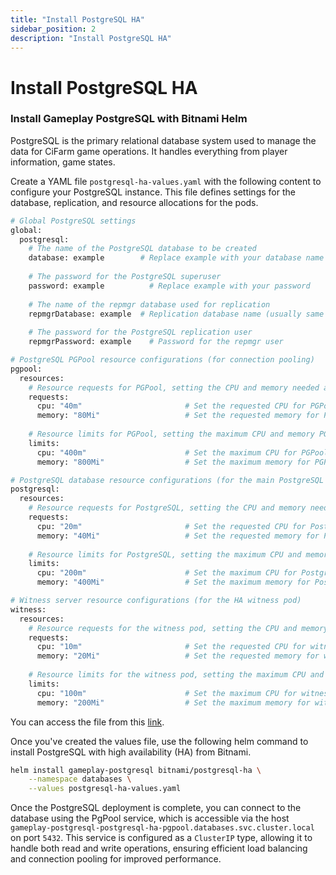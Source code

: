 ```yaml
---
title: "Install PostgreSQL HA"
sidebar_position: 2
description: "Install PostgreSQL HA"
---
```

# Install PostgreSQL HA 
### Install Gameplay PostgreSQL with Bitnami Helm
PostgreSQL is the primary relational database system used to manage the data for CiFarm game operations. It handles everything from player information, game states. 

Create a YAML file `postgresql-ha-values.yaml` with the following content to configure your PostgreSQL instance. This file defines settings for the database, replication, and resource allocations for the pods.
```bash
# Global PostgreSQL settings
global:
  postgresql:
    # The name of the PostgreSQL database to be created
    database: example        # Replace example with your database name
    
    # The password for the PostgreSQL superuser
    password: example          # Replace example with your password
    
    # The name of the repmgr database used for replication
    repmgrDatabase: example  # Replication database name (usually same as database)
    
    # The password for the PostgreSQL replication user
    repmgrPassword: example    # Password for the repmgr user

# PostgreSQL PGPool resource configurations (for connection pooling)
pgpool:
  resources:
    # Resource requests for PGPool, setting the CPU and memory needed at a minimum
    requests:
      cpu: "40m"                       # Set the requested CPU for PGPool (40 millicores)
      memory: "80Mi"                   # Set the requested memory for PGPool (80 MiB)
    
    # Resource limits for PGPool, setting the maximum CPU and memory PGPool can use
    limits:
      cpu: "400m"                      # Set the maximum CPU for PGPool (400 millicores)
      memory: "800Mi"                  # Set the maximum memory for PGPool (800 MiB)

# PostgreSQL database resource configurations (for the main PostgreSQL instances)
postgresql:
  resources:
    # Resource requests for PostgreSQL, setting the CPU and memory needed at a minimum
    requests:
      cpu: "20m"                       # Set the requested CPU for PostgreSQL (20 millicores)
      memory: "40Mi"                   # Set the requested memory for PostgreSQL (40 MiB)
    
    # Resource limits for PostgreSQL, setting the maximum CPU and memory PostgreSQL can use
    limits:
      cpu: "200m"                      # Set the maximum CPU for PostgreSQL (200 millicores)
      memory: "400Mi"                  # Set the maximum memory for PostgreSQL (400 MiB)

# Witness server resource configurations (for the HA witness pod)
witness:
  resources:
    # Resource requests for the witness pod, setting the CPU and memory needed at a minimum
    requests:
      cpu: "10m"                       # Set the requested CPU for witness (10 millicores)
      memory: "20Mi"                   # Set the requested memory for witness (20 MiB)
    
    # Resource limits for the witness pod, setting the maximum CPU and memory it can use
    limits:
      cpu: "100m"                      # Set the maximum CPU for witness (100 millicores)
      memory: "200Mi"                  # Set the maximum memory for witness (200 MiB)
```
You can access the file from this [link](https://starci-lab.github.io/cifarm-k8s/values/postgresql-ha-values.yaml).

Once you've created the values file, use the following helm command to install PostgreSQL with high availability (HA) from Bitnami.
```bash
helm install gameplay-postgresql bitnami/postgresql-ha \
    --namespace databases \
    --values postgresql-ha-values.yaml
```
Once the PostgreSQL deployment is complete, you can connect to the database using the PgPool service, which is accessible via the host `gameplay-postgresql-postgresql-ha-pgpool.databases.svc.cluster.local` on port `5432`. This service is configured as a `ClusterIP` type, allowing it to handle both read and write operations, ensuring efficient load balancing and connection pooling for improved performance.